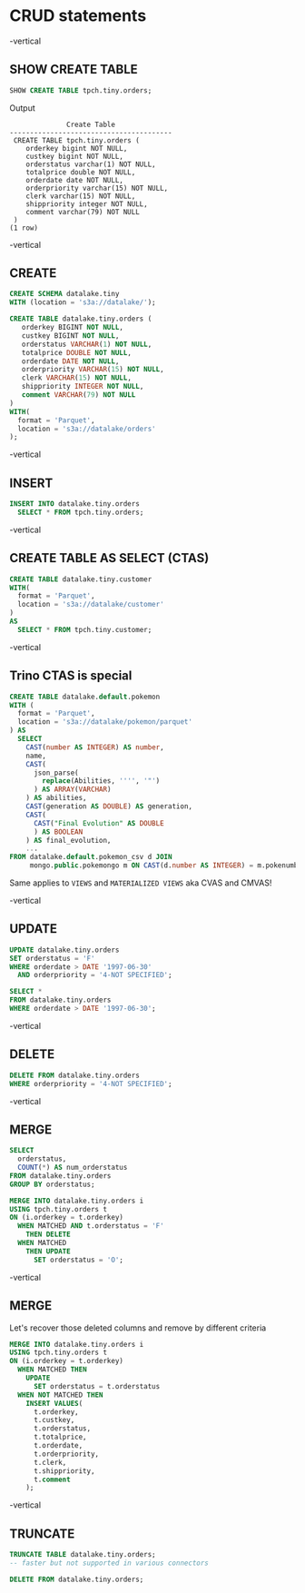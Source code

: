 # CRUD statements

-vertical

## SHOW CREATE TABLE

```sql
SHOW CREATE TABLE tpch.tiny.orders;
```

Output
```
              Create Table
----------------------------------------
 CREATE TABLE tpch.tiny.orders (
    orderkey bigint NOT NULL,
    custkey bigint NOT NULL,
    orderstatus varchar(1) NOT NULL,
    totalprice double NOT NULL,
    orderdate date NOT NULL,
    orderpriority varchar(15) NOT NULL,
    clerk varchar(15) NOT NULL,
    shippriority integer NOT NULL,
    comment varchar(79) NOT NULL
 )
(1 row)
```

-vertical

## CREATE

```sql
CREATE SCHEMA datalake.tiny
WITH (location = 's3a://datalake/');
```

```sql
CREATE TABLE datalake.tiny.orders (
   orderkey BIGINT NOT NULL,
   custkey BIGINT NOT NULL,
   orderstatus VARCHAR(1) NOT NULL,
   totalprice DOUBLE NOT NULL,
   orderdate DATE NOT NULL,
   orderpriority VARCHAR(15) NOT NULL,
   clerk VARCHAR(15) NOT NULL,
   shippriority INTEGER NOT NULL,
   comment VARCHAR(79) NOT NULL
)
WITH(
  format = 'Parquet',
  location = 's3a://datalake/orders'
);
```

-vertical

## INSERT

```sql
INSERT INTO datalake.tiny.orders
  SELECT * FROM tpch.tiny.orders;
```

-vertical

## CREATE TABLE AS SELECT (CTAS)

```sql
CREATE TABLE datalake.tiny.customer
WITH(
  format = 'Parquet',
  location = 's3a://datalake/customer'
)
AS
  SELECT * FROM tpch.tiny.customer;
```

-vertical

## Trino CTAS is special

```sql
CREATE TABLE datalake.default.pokemon 
WITH (
  format = 'Parquet',
  location = 's3a://datalake/pokemon/parquet'
) AS
  SELECT
    CAST(number AS INTEGER) AS number,
    name,
    CAST(
      json_parse(
        replace(Abilities, '''', '"')
      ) AS ARRAY(VARCHAR)
    ) AS abilities,
    CAST(generation AS DOUBLE) AS generation,
    CAST(
      CAST("Final Evolution" AS DOUBLE
      ) AS BOOLEAN
    ) AS final_evolution,
    ...
FROM datalake.default.pokemon_csv d JOIN
     mongo.public.pokemongo m ON CAST(d.number AS INTEGER) = m.pokenumber ;
```

Same applies to `VIEWS` and `MATERIALIZED VIEWS` aka CVAS and CMVAS!

-vertical

## UPDATE

```sql
UPDATE datalake.tiny.orders 
SET orderstatus = 'F' 
WHERE orderdate > DATE '1997-06-30' 
  AND orderpriority = '4-NOT SPECIFIED';
```

```sql
SELECT *
FROM datalake.tiny.orders 
WHERE orderdate > DATE '1997-06-30';
```

-vertical

## DELETE

```sql
DELETE FROM datalake.tiny.orders
WHERE orderpriority = '4-NOT SPECIFIED';
```

-vertical

## MERGE

```sql
SELECT 
  orderstatus, 
  COUNT(*) AS num_orderstatus 
FROM datalake.tiny.orders 
GROUP BY orderstatus;
```

```sql
MERGE INTO datalake.tiny.orders i
USING tpch.tiny.orders t
ON (i.orderkey = t.orderkey)
  WHEN MATCHED AND t.orderstatus = 'F'
    THEN DELETE
  WHEN MATCHED
    THEN UPDATE
      SET orderstatus = 'O';
```

-vertical

## MERGE

Let's recover those deleted columns and remove by different criteria

```sql
MERGE INTO datalake.tiny.orders i
USING tpch.tiny.orders t
ON (i.orderkey = t.orderkey)
  WHEN MATCHED THEN
    UPDATE
      SET orderstatus = t.orderstatus
  WHEN NOT MATCHED THEN
    INSERT VALUES(
      t.orderkey, 
      t.custkey, 
      t.orderstatus, 
      t.totalprice, 
      t.orderdate, 
      t.orderpriority, 
      t.clerk, 
      t.shippriority, 
      t.comment
    );
```

-vertical

## TRUNCATE

```sql
TRUNCATE TABLE datalake.tiny.orders; 
-- faster but not supported in various connectors 

DELETE FROM datalake.tiny.orders;
```

<lottie-player src="./animations/flips-table.json" background="transparent"  speed="1"  style="width: 15vw; display: block; margin-left: auto; margin-right: auto;" loop controls autoplay></lottie-player>

